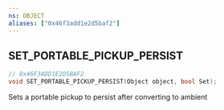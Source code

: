 ```yaml
---
ns: OBJECT
aliases: ["0x46f3add1e2d5baf2"]
---
```

## SET_PORTABLE_PICKUP_PERSIST

```c
// 0x46F3ADD1E2D5BAF2
void SET_PORTABLE_PICKUP_PERSIST(Object object, bool Set);
```

Sets a portable pickup to persist after converting to ambient


